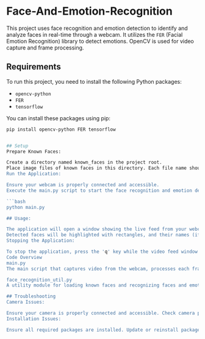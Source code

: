 # Face-And-Emotion-Recognition
This project uses face recognition and emotion detection to identify and analyze faces in real-time through a webcam. It utilizes the `FER` (Facial Emotion Recognition) library to detect emotions. OpenCV is used for video capture and frame processing.

## Requirements

To run this project, you need to install the following Python packages:

- `opencv-python`
- `FER`
- `tensorflow`

You can install these packages using pip:

```bash
pip install opencv-python FER tensorflow


## Setup
Prepare Known Faces:

Create a directory named known_faces in the project root.
Place image files of known faces in this directory. Each file name should correspond to the person's name (e.g., john_doe.jpg).
Run the Application:

Ensure your webcam is properly connected and accessible.
Execute the main.py script to start the face recognition and emotion detection process.

```bash
python main.py

## Usage:

The application will open a window showing the live feed from your webcam.
Detected faces will be highlighted with rectangles, and their names (if recognized) and emotions will be displayed.
Stopping the Application:

To stop the application, press the 'q' key while the video feed window is active.
Code Overview
main.py
The main script that captures video from the webcam, processes each frame to recognize faces and detect emotions, and displays the results.

face_recognition_util.py
A utility module for loading known faces and recognizing faces and emotions in a given frame.

## Troubleshooting
Camera Issues:

Ensure your camera is properly connected and accessible. Check camera permissions and try different camera indices if necessary.
Installation Issues:

Ensure all required packages are installed. Update or reinstall packages if you encounter errors.
